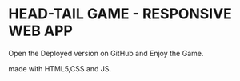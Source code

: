# HEAD-TAIL GAME - RESPONSIVE WEB APP

Open the Deployed version on GitHub and Enjoy the Game.

made with HTML5,CSS and JS.